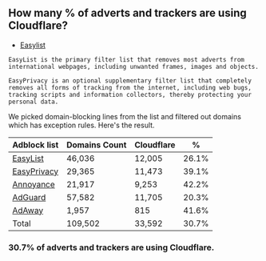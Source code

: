 ## How many % of adverts and trackers are using Cloudflare?


- [Easylist](https://web.archive.org/web/20210516110248/https://easylist.to/)
```
EasyList is the primary filter list that removes most adverts from international webpages, including unwanted frames, images and objects.

EasyPrivacy is an optional supplementary filter list that completely removes all forms of tracking from the internet, including web bugs, tracking scripts and information collectors, thereby protecting your personal data.
```


We picked domain-blocking lines from the list and filtered out domains which has exception rules.
Here's the result.


| Adblock list | Domains Count | Cloudflare | % |
| --- | --- | --- | --- |
| [EasyList](https://easylist.to/easylist/easylist.txt) | 46,036 | 12,005 | 26.1% |
| [EasyPrivacy](https://easylist.to/easylist/easyprivacy.txt) | 29,365 | 11,473 | 39.1% |
| [Annoyance](https://secure.fanboy.co.nz/fanboy-annoyance.txt) | 21,917 | 9,253 | 42.2% |
| [AdGuard](https://adguardteam.github.io/AdGuardSDNSFilter/Filters/filter.txt) | 57,582 | 11,705 | 20.3% |
| [AdAway](https://raw.githubusercontent.com/AdAway/adaway.github.io/master/hosts.txt) | 1,957 | 815 | 41.6% |
| Total | 109,502 | 33,592 | 30.7% |


### 30.7% of adverts and trackers are using Cloudflare.